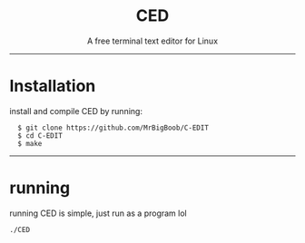 <h1 align="center">CED</h2>
<p align="center">A free terminal text editor for Linux</p>

-------------------
# Installation
<p>install and compile CED by running:</p>

```
  $ git clone https://github.com/MrBigBoob/C-EDIT
  $ cd C-EDIT
  $ make
```
-------------------

# running
running CED is simple, just run as a program lol
```
./CED
```
